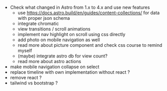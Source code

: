 - Check what changed in Astro from 1.x to 4.x and use new features
    - use https://docs.astro.build/en/guides/content-collections/ for data with proper json schema
    - integrate chromatic
    - view transitions / scroll animations
    - implement nav highlight on scroll using css directly
    - add photo on mobile navigation as well
    - read more about picture component and check css course to remind myself
    - (maybe) integrate astro db for view count?
    - read more about astro actions
- make mobile navigation collapse on select
- replace timeline with own implementation without react ?
- remove react ?
- tailwind vs bootstrap ?
